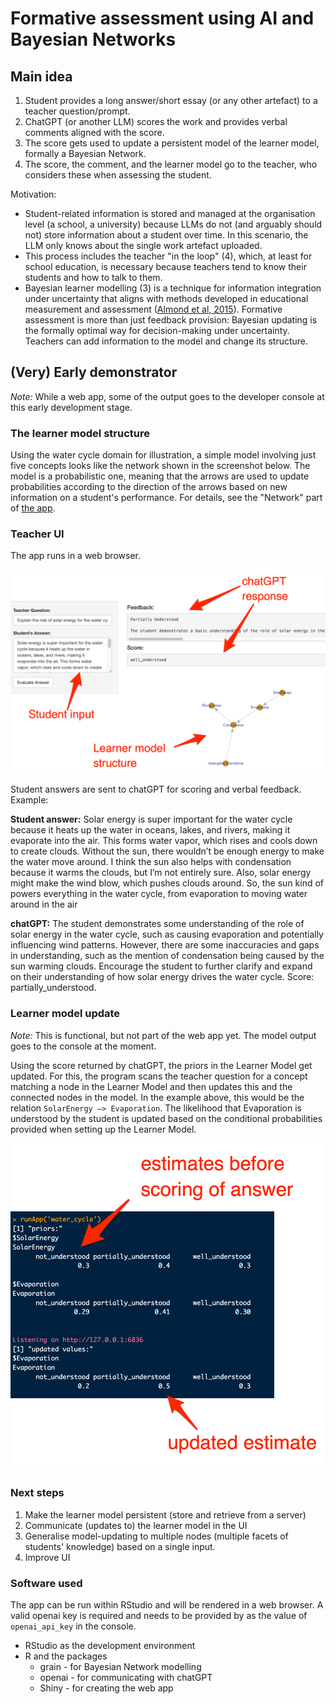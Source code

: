 # Formative assessment using AI and Bayesian Networks

## Main idea

1. Student provides a long answer/short essay (or any other artefact) to a teacher question/prompt. 
2. ChatGPT (or another LLM) scores the work and provides verbal comments aligned with the score. 
3. The score gets used to update a persistent model of the learner model, formally a Bayesian Network. 
4. The score, the comment, and the learner model go to the teacher, who considers these when assessing the student. 

Motivation: 
* Student-related information is stored and managed at the organisation level (a school, a university) because LLMs do not (and arguably should not) store information about a student over time. In this scenario, the LLM only knows about the single work artefact uploaded.
* This process includes the teacher "in the loop" (4), which, at least for school education, is necessary because teachers tend to know their students and how to talk to them.
* Bayesian learner modelling (3) is a technique for information integration under uncertainty that  aligns with methods developed in educational measurement and assessment ([Almond et al, 2015](https://link.springer.com/book/10.1007/978-1-4939-2125-6)). Formative assessment is more than just feedback provision: Bayesian updating is the formally optimal way for decision-making under uncertainty. Teachers can add information to the model and change its structure. 
 
## (Very) Early demonstrator
*Note:* While a web app, some of the output goes to the developer console at this early development stage. 

### The learner model structure
Using the water cycle domain for illustration, a simple model involving just five concepts looks like the network shown in the screenshot below.
The model is a probabilistic one, meaning that the arrows are used to update probabilities according to the direction of the arrows based on new information on a student's performance. For details, see the "Network" part of [the app](https://github.com/prei007/formative-assessment/blob/main/water_cycle/app.R). 

### Teacher UI
The app runs in a web browser. 

<img src="media/shiny-ui-1.png" alt="Sample Image" width="600"/>

Student answers are sent to chatGPT for scoring and verbal feedback. Example:

**Student answer:** Solar energy is super important for the water cycle because it heats up the water in oceans, lakes, and rivers, making it evaporate into the air. This forms water vapor, which rises and cools down to create clouds. Without the sun, there wouldn’t be enough energy to make the water move around. I think the sun also helps with condensation because it warms the clouds, but I’m not entirely sure. Also, solar energy might make the wind blow, which pushes clouds around. So, the sun kind of powers everything in the water cycle, from evaporation to moving water around in the air

**chatGPT:** The student demonstrates some understanding of the role of solar energy in the water cycle, such as causing evaporation and potentially influencing wind patterns. However, there are some inaccuracies and gaps in understanding, such as the mention of condensation being caused by the sun warming clouds. Encourage the student to further clarify and expand on their understanding of how solar energy drives the water cycle. Score: partially_understood. 

### Learner model update
*Note:* This is functional, but not part of the web app yet. The model output goes to the console at the moment. 

Using the score returned by chatGPT, the priors in the Learner Model get updated. For this, the program scans the teacher question for a concept matching a node in the Learner Model and then updates this and the connected nodes in the model. In the example above, this would be the relation `SolarEnergy —> Evaporation`. The likelihood that Evaporation is understood by the student is updated based on the conditional probabilities provided when setting up the Learner Model. 

<img src="media/shiny-ui-2.png" alt="Sample Image" width="600"/>

### Next steps
1. Make the learner model persistent (store and retrieve from a server)
2. Communicate (updates to) the learner model in the UI
3. Generalise model-updating to multiple nodes (multiple facets of students' knowledge) based on a single input.
4. Improve UI 

### Software used

The app can be run within RStudio and will be rendered in a web browser. A valid openai key is required and needs to be provided by as the value of `openai_api_key` in the console. 

* RStudio as the development environment
* R and the packages
    * grain - for Bayesian Network modelling
    * openai - for communicating with chatGPT
    * Shiny - for creating the web app
    
